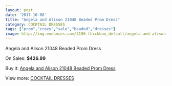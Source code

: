 ```yaml
---
layout: post
date: '2017-10-08'
title: "Angela and Alison 21048 Beaded Prom Dress"
category: COCKTAIL DRESSES
tags: ["prom","crazy","sale","beaded","dresses"]
image: http://img.eudances.com/4156-thickbox_default/angela-and-alison-21048-beaded-prom-dress.jpg
---
```

Angela and Alison 21048 Beaded Prom Dress

On Sales: **$426.99**
<a href="https://www.eudances.com/en/cocktail-dresses/1391-angela-and-alison-21048-beaded-prom-dress.html"><amp-img layout="responsive" width="600" height="600" src="//img.eudances.com/4156-thickbox_default/angela-and-alison-21048-beaded-prom-dress.jpg" alt="Angela and Alison 21048 Beaded Prom Dress 0" /></a>
<a href="https://www.eudances.com/en/cocktail-dresses/1391-angela-and-alison-21048-beaded-prom-dress.html"><amp-img layout="responsive" width="600" height="600" src="//img.eudances.com/4161-thickbox_default/angela-and-alison-21048-beaded-prom-dress.jpg" alt="Angela and Alison 21048 Beaded Prom Dress 1" /></a>
<a href="https://www.eudances.com/en/cocktail-dresses/1391-angela-and-alison-21048-beaded-prom-dress.html"><amp-img layout="responsive" width="600" height="600" src="//img.eudances.com/4160-thickbox_default/angela-and-alison-21048-beaded-prom-dress.jpg" alt="Angela and Alison 21048 Beaded Prom Dress 2" /></a>
<a href="https://www.eudances.com/en/cocktail-dresses/1391-angela-and-alison-21048-beaded-prom-dress.html"><amp-img layout="responsive" width="600" height="600" src="//img.eudances.com/4159-thickbox_default/angela-and-alison-21048-beaded-prom-dress.jpg" alt="Angela and Alison 21048 Beaded Prom Dress 3" /></a>
<a href="https://www.eudances.com/en/cocktail-dresses/1391-angela-and-alison-21048-beaded-prom-dress.html"><amp-img layout="responsive" width="600" height="600" src="//img.eudances.com/4158-thickbox_default/angela-and-alison-21048-beaded-prom-dress.jpg" alt="Angela and Alison 21048 Beaded Prom Dress 4" /></a>
<a href="https://www.eudances.com/en/cocktail-dresses/1391-angela-and-alison-21048-beaded-prom-dress.html"><amp-img layout="responsive" width="600" height="600" src="//img.eudances.com/4157-thickbox_default/angela-and-alison-21048-beaded-prom-dress.jpg" alt="Angela and Alison 21048 Beaded Prom Dress 5" /></a>

Buy it: [Angela and Alison 21048 Beaded Prom Dress](https://www.eudances.com/en/cocktail-dresses/1391-angela-and-alison-21048-beaded-prom-dress.html "Angela and Alison 21048 Beaded Prom Dress")

View more: [COCKTAIL DRESSES](https://www.eudances.com/en/14-cocktail-dresses "COCKTAIL DRESSES")